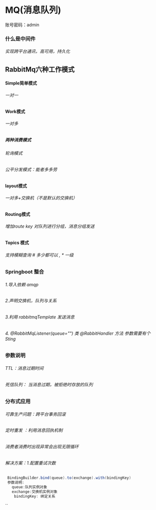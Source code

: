 # MQ(消息队列)

账号密码：admin

### 	什么是中间件

###### 					实现跨平台通讯，高可用，持久化

## 	RabbitMq六种工作模式

#### 			Simple简单模式

###### 						一对一

#### 			Work模式

###### 						一对多

##### 				两种消费模式

###### 						轮询模式

###### 						公平分发模式：能者多多劳	

#### 			layout模式	

###### 						一对多+交换机（不是默认的交换机）

#### 			Routing模式

###### 						增加route key 对队列进行分组，消息分组发送

#### 			Topics 模式

###### 						支持模糊查询 # 多少都可以 , * 一级

### Springboot 整合

###### 		1.导入依赖 amqp

###### 		2.声明交换机，队列与关系

###### 		3.利用 rabbitmqTemplate 发送消息

###### 		4. @RabbitMqListener(queue="") 类 @RabbitHandler 方法 参数需要有个Sting

### 参数说明

###### 		TTL：消息过期时间

###### 		死信队列： 当消息过期，被拒绝时存放的队列

### 分布式应用

###### 	可靠生产问题：跨平台事务回滚

###### 		定时重发 ：利用消息回执机制

###### 		消费者消费时出现异常会出现无限循环  

###### 		解决方案：1.配置重试次数

 ```java
  BindingBuilder.bind(queue).to(exchange).with(bindingKey)
  参数说明:
 	queue:队列实例对象
 	exchange:交换机实例对象
     bindingKey: 绑定关系
 ```



``

